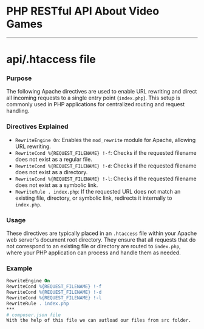 # PHP RESTful API About Video Games
***
# api/.htaccess file
### Purpose

The following Apache directives are used to enable URL rewriting and direct all incoming requests to a single entry point (`index.php`). This setup is commonly used in PHP applications for centralized routing and request handling.

### Directives Explained

- `RewriteEngine On`: Enables the `mod_rewrite` module for Apache, allowing URL rewriting.
- `RewriteCond %{REQUEST_FILENAME} !-f`: Checks if the requested filename does not exist as a regular file.
- `RewriteCond %{REQUEST_FILENAME} !-d`: Checks if the requested filename does not exist as a directory.
- `RewriteCond %{REQUEST_FILENAME} !-l`: Checks if the requested filename does not exist as a symbolic link.
- `RewriteRule . index.php`: If the requested URL does not match an existing file, directory, or symbolic link, redirects it internally to `index.php`.

### Usage

These directives are typically placed in an `.htaccess` file within your Apache web server's document root directory. They ensure that all requests that do not correspond to an existing file or directory are routed to `index.php`, where your PHP application can process and handle them as needed.

### Example

```apache
RewriteEngine On
RewriteCond %{REQUEST_FILENAME} !-f
RewriteCond %{REQUEST_FILENAME} !-d
RewriteCond %{REQUEST_FILENAME} !-l
RewriteRule . index.php
***
# composer.json file
With the help of this file we can autload our files from src folder.
